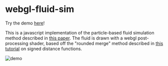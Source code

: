 ﻿# webgl-fluid-sim

Try the demo [here](https://www.studiostudios.net/particle-toy/release)!

This is a javascript implementation of the particle-based fluid simulation method described in [this paper](http://www.ligum.umontreal.ca/Clavet-2005-PVFS/pvfs.pdf). The fluid is drawn with a webgl post-processing shader, based off the 
"rounded merge" method described in [this tutorial](https://www.ronja-tutorials.com/2018/11/17/2d-sdf-combination.html#round) on signed distance functions.

![demo](demo.gif)
